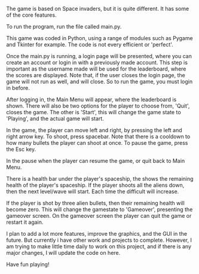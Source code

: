 The game is based on Space invaders, but it is quite different. It has some of the core features.

To run the program, run the file called main.py.

This game was coded in Python, using a range of modules such as Pygame and Tkinter for example. 
The code is not every efficient or 'perfect'. 

Once the main.py is running, a login page will be presented, where you can create an account or login in with a previously made account.
This step is important as the username made will be used for the leaderboard, where the scores are displayed.
Note that, if the user closes the login page, the game will not run as well, and will close. So to run the game, you must login in before.

After logging in, the Main Menu will appear, where the leaderboard is shown. There will also be two options for the player to choose from, 'Quit', closes the game. The other is 'Start', this will change
the game state to 'Playing', and the actual game will start. 

In the game, the player can move left and right, by pressing the left and right arrow key. To shoot, press spacebar. Note that there is a cooldown to how many bullets the player can shoot at once.
To pause the game, press the Esc key. 

In the pause when the player can resume the game, or quit back to Main Menu. 

There is a health bar under the player's spaceship, the shows the remaining health of the player's spaceship.
If the player shoots all the aliens down, then the next level/wave will start. Each time the difficult will increase.

If the player is shot by three alien bullets, then their remaining health will become zero. This will change the gamestate to 'Gameover', presenting the gameover screen. 
On the gameover screen the player can quit the game or restart it again.

I plan to add a lot more features, improve the graphics, and the GUI in the future. But currently i have other work and projects to complete. However, I am trying to make little time daily to work on this 
project, and if there is any major changes, I will update the code on here.

Have fun playing!
